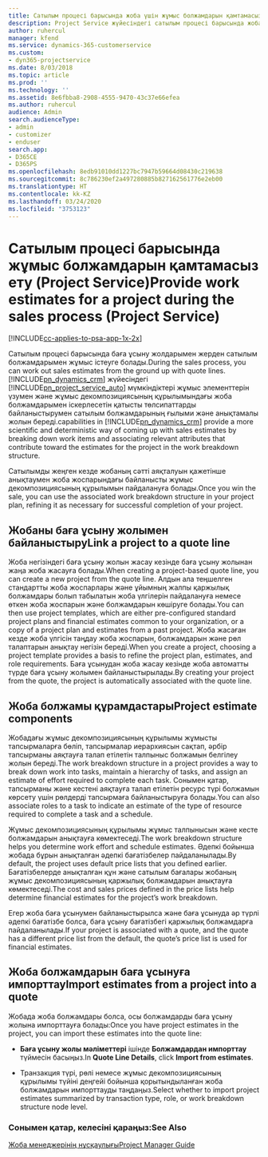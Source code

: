 ```yaml
---
title: Сатылым процесі барысында жоба үшін жұмыс болжамдарын қамтамасыз ету
description: Project Service жүйесіндегі сатылым процесі барысында жобаның жұмыс болжамдарын беру жолы
author: ruhercul
manager: kfend
ms.service: dynamics-365-customerservice
ms.custom:
- dyn365-projectservice
ms.date: 8/03/2018
ms.topic: article
ms.prod: ''
ms.technology: ''
ms.assetid: 8e6fbba8-2908-4555-9470-43c37e66efea
ms.author: ruhercul
audience: Admin
search.audienceType:
- admin
- customizer
- enduser
search.app:
- D365CE
- D365PS
ms.openlocfilehash: 8edb91010dd1227bc7947b59664d08430c219638
ms.sourcegitcommit: 8c786230ef2a497280885b827162561776e2eb00
ms.translationtype: HT
ms.contentlocale: kk-KZ
ms.lasthandoff: 03/24/2020
ms.locfileid: "3753123"
---
```

# <a name="provide-work-estimates-for-a-project-during-the-sales-process-project-service"></a><span data-ttu-id="467b6-103">Сатылым процесі барысында жұмыс болжамдарын қамтамасыз ету (Project Service)</span><span class="sxs-lookup"><span data-stu-id="467b6-103">Provide work estimates for a project during the sales process (Project Service)</span></span>

[!INCLUDE[cc-applies-to-psa-app-1x-2x](../includes/cc-applies-to-psa-app-1x-2x.md)]

<span data-ttu-id="467b6-104">Сатылым процесі барысында баға ұсыну жолдарымен жерден сатылым болжамдарымен жұмыс істеуге болады.</span><span class="sxs-lookup"><span data-stu-id="467b6-104">During the sales process, you can work out sales estimates from the ground up with quote lines.</span></span> [!INCLUDE[pn_dynamics_crm](../includes/pn-dynamics-crm.md)] <span data-ttu-id="467b6-105">жүйесіндегі [!INCLUDE[pn_project_service_auto](../includes/pn-project-service-auto.md)] мүмкіндіктері жұмыс элементтерін үзумен және жұмыс декомпозициясының құрылымындағы жоба болжамдарымен іскерлесетін қатысты төлсипаттарды байланыстырумен сатылым болжамдарының ғылыми және анықтамалы жолын береді.</span><span class="sxs-lookup"><span data-stu-id="467b6-105">capabilities in [!INCLUDE[pn_dynamics_crm](../includes/pn-dynamics-crm.md)] provide a more scientific and deterministic way of coming up with sales estimates by breaking down work items and associating relevant attributes that contribute toward the estimates for the project in the work breakdown structure.</span></span>  
  
 <span data-ttu-id="467b6-106">Сатылымды жеңген кезде жобаның сәтті аяқталуын қажетінше анықтаумен жоба жоспарындағы байланысты жұмыс декомпозициясының құрылымын пайдалануға болады.</span><span class="sxs-lookup"><span data-stu-id="467b6-106">Once you win the sale, you can use the associated work breakdown structure in your project plan, refining it as necessary for successful completion of your project.</span></span>  
  
## <a name="link-a-project-to-a-quote-line"></a><span data-ttu-id="467b6-107">Жобаны баға ұсыну жолымен байланыстыру</span><span class="sxs-lookup"><span data-stu-id="467b6-107">Link a project to a quote line</span></span>  
 <span data-ttu-id="467b6-108">Жоба негізіндегі баға ұсыну жолын жасау кезінде баға ұсыну жолынан жаңа жоба жасауға болады.</span><span class="sxs-lookup"><span data-stu-id="467b6-108">When creating a project-based quote line, you can create a new project from the quote line.</span></span> <span data-ttu-id="467b6-109">Алдын ала теңшелген стандартты жоба жоспарлары және ұйымның жалпы қаржылық болжамдары болып табылатын жоба үлгілерін пайдалануға немесе өткен жоба жоспарын және болжамдарын көшіруге болады.</span><span class="sxs-lookup"><span data-stu-id="467b6-109">You can then use project templates, which are either pre-configured standard project plans and financial estimates common to your organization, or a copy of a project plan and estimates from a past project.</span></span> <span data-ttu-id="467b6-110">Жоба жасаған кезде жоба үлгісін таңдау жоба жоспарын, болжамдарын және рөл талаптарын анықтау негізін береді.</span><span class="sxs-lookup"><span data-stu-id="467b6-110">When you create a project, choosing a project template provides a basis to refine the project plan, estimates, and role requirements.</span></span> <span data-ttu-id="467b6-111">Баға ұсынудан жоба жасау кезінде жоба автоматты түрде баға ұсыну жолымен байланыстырылады.</span><span class="sxs-lookup"><span data-stu-id="467b6-111">By creating your project from the quote, the project is automatically associated with the quote line.</span></span>  
  
## <a name="project-estimate-components"></a><span data-ttu-id="467b6-112">Жоба болжамы құрамдастары</span><span class="sxs-lookup"><span data-stu-id="467b6-112">Project estimate components</span></span>  
 <span data-ttu-id="467b6-113">Жобадағы жұмыс декомпозициясының құрылымы жұмысты тапсырмаларға бөліп, тапсырмалар иерархиясын сақтап, әрбір тапсырманы аяқтауға талап етілетін талпыныс болжамын белгілеу жолын береді.</span><span class="sxs-lookup"><span data-stu-id="467b6-113">The work breakdown structure in a project provides a way to break down work into tasks, maintain a hierarchy of tasks, and assign an estimate of effort required to complete each task.</span></span> <span data-ttu-id="467b6-114">Сонымен қатар, тапсырманы және кестені аяқтауға талап етілетін ресурс түрі болжамын көрсету үшін рөлдерді тапсырмаға байланыстыруға болады.</span><span class="sxs-lookup"><span data-stu-id="467b6-114">You can also associate roles to a task to indicate an estimate of the type of resource required to complete a task and a schedule.</span></span>  
  
 <span data-ttu-id="467b6-115">Жұмыс декомпозициясының құрылымы жұмыс талпынысын және кесте болжамдарын анықтауға көмектеседі.</span><span class="sxs-lookup"><span data-stu-id="467b6-115">The work breakdown structure helps you determine work effort and schedule estimates.</span></span> <span data-ttu-id="467b6-116">Әдепкі бойынша жобада бұрын анықталған әдепкі бағатізбелер пайдаланылады.</span><span class="sxs-lookup"><span data-stu-id="467b6-116">By default, the project uses default price lists that you defined earlier.</span></span> <span data-ttu-id="467b6-117">Бағатізбелерде анықталған құн және сатылым бағалары жобаның жұмыс декомпозициясының қаржылық болжамдарын анықтауға көмектеседі.</span><span class="sxs-lookup"><span data-stu-id="467b6-117">The cost and sales prices defined in the price lists help determine financial estimates for the project’s work breakdown.</span></span>  
  
 <span data-ttu-id="467b6-118">Егер жоба баға ұсынумен байланыстырылса және баға ұсынуда әр түрлі әдепкі бағатізбе болса, баға ұсыну бағатізбегі қаржылық болжамдарға пайдаланылады.</span><span class="sxs-lookup"><span data-stu-id="467b6-118">If your project is associated with a quote, and the quote has a different price list from the default, the quote’s price list is used for financial estimates.</span></span>  
  
## <a name="import-estimates-from-a-project-into-a-quote"></a><span data-ttu-id="467b6-119">Жоба болжамдарын баға ұсынуға импорттау</span><span class="sxs-lookup"><span data-stu-id="467b6-119">Import estimates from a project into a quote</span></span>  
 <span data-ttu-id="467b6-120">Жобада жоба болжамдары болса, осы болжамдарды баға ұсыну жолына импорттауға болады:</span><span class="sxs-lookup"><span data-stu-id="467b6-120">Once you have project estimates in the project, you can import these estimates into the quote line:</span></span>  
  
-   <span data-ttu-id="467b6-121">**Баға ұсыну жолы мәліметтері** ішінде **Болжамдардан импорттау** түймесін басыңыз.</span><span class="sxs-lookup"><span data-stu-id="467b6-121">In **Quote Line Details**, click **Import from estimates**.</span></span> 

-   <span data-ttu-id="467b6-122">Транзакция түрі, рөлі немесе жұмыс декомпозициясының құрылымы түйіні деңгейі бойынша қорытындыланған жоба болжамдарын импорттауды таңдаңыз.</span><span class="sxs-lookup"><span data-stu-id="467b6-122">Select whether to import project estimates summarized by transaction type, role, or work breakdown structure node level.</span></span>  
  
### <a name="see-also"></a><span data-ttu-id="467b6-123">Сонымен қатар, келесіні қараңыз:</span><span class="sxs-lookup"><span data-stu-id="467b6-123">See Also</span></span>  
 [<span data-ttu-id="467b6-124">Жоба менеджерінің нұсқаулығы</span><span class="sxs-lookup"><span data-stu-id="467b6-124">Project Manager Guide</span></span>](../project-service/project-manager-guide.md)
